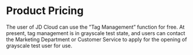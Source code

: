 # Product Pricing

The user of JD Cloud can use the ”Tag Management” function for free. At present, tag management is in grayscale test state, and users can contact the Marketing Department or Customer Service to apply for the opening of grayscale test user for use.
